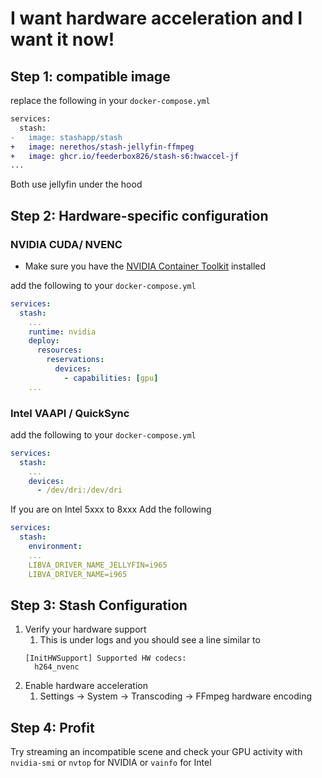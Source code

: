 # I want hardware acceleration and I want it now!

## Step 1: compatible image
replace the following in your `docker-compose.yml`
```diff
services:
  stash:
-   image: stashapp/stash
+   image: nerethos/stash-jellyfin-ffmpeg
+   image: ghcr.io/feederbox826/stash-s6:hwaccel-jf
...
```

Both use jellyfin under the hood

## Step 2: Hardware-specific configuration
### NVIDIA CUDA/ NVENC
- Make sure you have the [NVIDIA Container Toolkit](https://docs.nvidia.com/datacenter/cloud-native/container-toolkit/latest/install-guide.html) installed

add the following to your `docker-compose.yml`
```yml
services:
  stash:
    ...
    runtime: nvidia
    deploy:
      resources:
        reservations:
          devices:
            - capabilities: [gpu]
    ...
```

### Intel VAAPI / QuickSync
add the following to your `docker-compose.yml`

```yml
services:
  stash:
    ...
    devices:
      - /dev/dri:/dev/dri
```

If you are on Intel 5xxx to 8xxx
Add the following
```yml
services:
  stash:
    environment:
    ...
    LIBVA_DRIVER_NAME_JELLYFIN=i965
    LIBVA_DRIVER_NAME=i965
```

## Step 3: Stash Configuration
1. Verify your hardware support
    1. This is under logs and you should see a line similar to
    ```
    [InitHWSupport] Supported HW codecs:
	  h264_nvenc
    ```
2. Enable hardware acceleration
    1. Settings -> System -> Transcoding -> FFmpeg hardware encoding

## Step 4: Profit
Try streaming an incompatible scene and check your GPU activity with `nvidia-smi` or `nvtop` for NVIDIA or `vainfo` for Intel